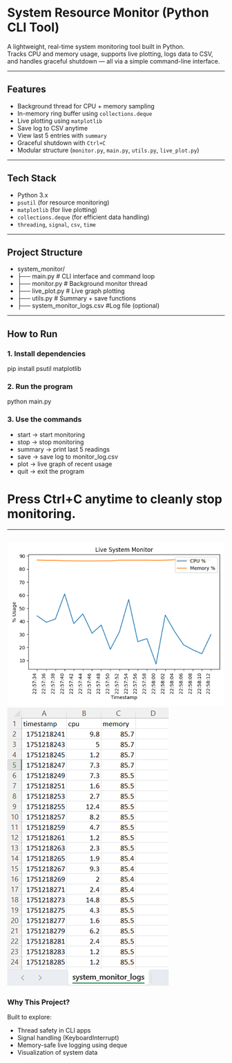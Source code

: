 # System Resource Monitor (Python CLI Tool)

A lightweight, real-time system monitoring tool built in Python.  
Tracks CPU and memory usage, supports live plotting, logs data to CSV, and handles graceful shutdown — all via a simple command-line interface.

---

## Features

- Background thread for CPU + memory sampling
- In-memory ring buffer using `collections.deque`
- Live plotting using `matplotlib`
- Save log to CSV anytime
- View last 5 entries with `summary`
- Graceful shutdown with `Ctrl+C`
- Modular structure (`monitor.py`, `main.py`, `utils.py`, `live_plot.py`)

---

## Tech Stack

- Python 3.x
- `psutil` (for resource monitoring)
- `matplotlib` (for live plotting)
- `collections.deque` (for efficient data handling)
- `threading`, `signal`, `csv`, `time`

---

## Project Structure

- system_monitor/
- ├── main.py # CLI interface and command loop
- ├── monitor.py # Background monitor thread
- ├── live_plot.py # Live graph plotting
- ├── utils.py # Summary + save functions
- ├── system_monitor_logs.csv #Log file (optional)

---

## How to Run

### 1. Install dependencies

pip install psutil matplotlib

### 2. Run the program

python main.py

### 3. Use the commands

- start     → start monitoring
- stop      → stop monitoring
- summary   → print last 5 readings
- save      → save log to monitor_log.csv
- plot      → live graph of recent usage
- quit      → exit the program

# Press Ctrl+C anytime to cleanly stop monitoring.

---
![Live Plot](Figure_1.png)
![Saved to CSV](image.png)
---

### Why This Project?

Built to explore:

- Thread safety in CLI apps
- Signal handling (KeyboardInterrupt)
- Memory-safe live logging using deque
- Visualization of system data


